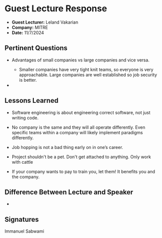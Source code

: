 # Guest Lecture Response
* **Guest Lecturer:** Leland Vakarian
* **Company:** MITRE
* **Date:** 11/7/2024

## Pertinent Questions
* Advantages of small companies vs large companies and vice versa.
   - Smaller companies have very tight knit teams, so everyone is very approachable. Large companies are well established so job security is better.
 
* 


## Lessons Learned
* Software engineering is about engineering correct software, not just writing code.

* No company is the same and they will all operate differently. Even specific teams within a company will likely implement paradigms differently.
 
* Job hopping is not a bad thing early on in one’s career.

* Project shouldn't be a pet. Don't get attached to anything. Only work with cattle

* If your company wants to pay to train you, let them! It benefits you and the company.

## Difference Between Lecture and Speaker
* 

## Signatures
Immanuel Sabwami
